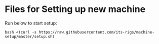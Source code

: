 # Files for Setting up new machine

Run below to start setup:

```
bash <(curl -s https://raw.githubusercontent.com/its-rigs/machine-setup/master/setup.sh)
```
